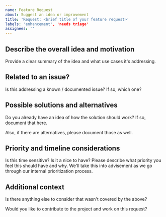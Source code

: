 ```yaml
---
name: Feature Request
about: Suggest an idea or improvement
title: 'Request: <brief title of your feature request>'
labels: 'enhancement', 'needs triage'
assignees: ''
---
```


## Describe the overall idea and motivation

Provide a clear summary of the idea and what use cases it's addressing.

## Related to an issue?

Is this addressing a known / documented issue? If so, which one?

## Possible solutions and alternatives

Do you already have an idea of how the solution should work? If so, document
that here.

Also, if there are alternatives, please document those as well.

## Priority and timeline considerations

Is this time sensitive? Is it a nice to have? Please describe what priority you
feel this should have and why. We'll take this into advisement as we go through
our internal prioritization process.

## Additional context

Is there anything else to consider that wasn't covered by the above?

Would you like to contribute to the project and work on this request?
